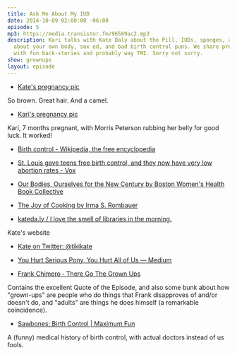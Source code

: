 ```yaml
---
title: Ask Me About My IUD
date: 2014-10-09 02:00:00 -06:00
episode: 5
mp3: https://media.transistor.fm/96589ac2.mp3
description: Kari talks with Kate Daly about the Pill, IUDs, sponges, access to knowledge
  about your own body, sex ed, and bad birth control puns. We share pregnancy pics
  with fun back-stories and probably way TMI. Sorry not sorry.
show: grownups
layout: episode
---
```


* [Kate's pregnancy pic][1]

So brown. Great hair. And a camel.

* [Kari's pregnancy pic][2]

Kari, 7 months pregnant, with Morris Peterson rubbing her belly for good luck. It worked!

* [Birth control - Wikipedia, the free encyclopedia][3]

* [St. Louis gave teens free birth control, and they now have very low abortion rates - Vox][4]

* [Our Bodies, Ourselves for the New Century by Boston Women's Health Book Collective][5]

* [The Joy of Cooking by Irma S. Rombauer][6]

* [kateda.ly / I love the smell of libraries in the morning.][7]

Kate's website

* [Kate on Twitter: @tikikate][8]

* [You Hurt Serious Pony, You Hurt All of Us — Medium][9]

* [Frank Chimero ‐ There Go The Grown Ups][10]

Contains the excellent Quote of the Episode, and also some bunk about how "grown-ups" are people who do things that Frank disapproves of and/or doesn't do, and "adults" are things he does himself (a remarkable coincidence).

* [Sawbones: Birth Control | Maximum Fun][11]

A (funny) medical history of birth control, with actual doctors instead of us fools.

[1]: https://www.dropbox.com/s/pdyfanpbh3tmenp/2014-10-01%2019.58.21.jpg?dl=0
[2]: https://www.flickr.com/photos/kayayarai/187831898/
[3]: http://en.wikipedia.org/wiki/Birth_control
[4]: http://www.vox.com/2014/10/2/6891337/st-louis-gave-teens-free-birth-control-and-they-now-have-very-low
[5]: http://www.goodreads.com/book/show/97869.Our_Bodies_Ourselves_for_the_New_Century
[6]: http://www.goodreads.com/book/show/327847.The_Joy_of_Cooking
[7]: http://kateda.ly/
[8]: https://twitter.com/tikikate
[9]: https://medium.com/@tikikate/you-hurt-serious-pony-you-hurt-all-of-us-eef041419123
[10]: http://frankchimero.com/blog/there-go-the-grown-ups/
[11]: http://www.maximumfun.org/sawbones/sawbones-birth-control
